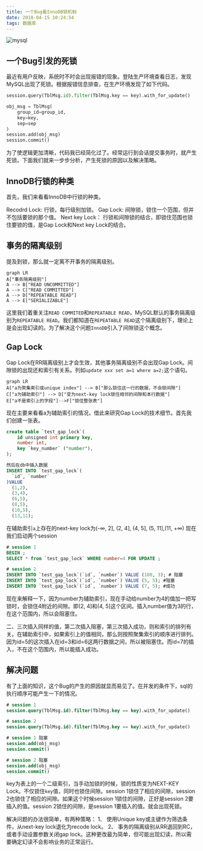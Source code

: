 ```yaml
---
title: 一个Bug看InnoDB锁机制
date: 2018-04-15 10:24:54
tags: 数据库
---
```

![mysql](http://opxvbng4q.bkt.clouddn.com/mysql.png)

## 一个Bug引发的死锁
最近有用户反映，系统时不时会出现报错的现象。登陆生产环境查看日志，发现MySQL出现了死锁。根据报错信息排查，在生产环境发现了如下代码。
```python
session.query(TblMsg.id).filter(TblMsg.key == key).with_for_update()

obj_msg = TblMsg(
    group_id=group_id,
    key=key,
    sep=sep
)
session.add(obj_msg)
session.commit()
```
为了使逻辑更加清晰，代码我已经简化过了。经常运行到会话提交事务时，就产生死锁。下面我们就来一步步分析，产生死锁的原因以及解决策略。
<!--more-->
## InnoDB行锁的种类
首先，我们来看看InnoDB中行锁的种类。

Recodrd Lock: 行锁，每行级别加锁。
Gap Lock: 间隙锁，锁住一个范围，但并不包括要锁的那个值。
Next key Lock： 行锁和间隙锁的结合，即锁住范围也锁住要锁的值，是Gap Lock和Next key Lock的结合。
## 事务的隔离级别
提及到锁，那么就一定离不开事务的隔离级别。
```mermaid
graph LR
A["事务隔离级别"]
A --> B["READ UNCOMMITTED"]
A --> C["READ COMMITTED"]
A --> D["REPEATABLE READ"]
A --> E["SERIALIZABLE"]
```
这里我们着重关注`READ COMMITED`和`REPEATABLE READ`，MySQL默认的事务隔离级别为`REPEATABLE READ`。我们都知道在`REPEATABLE READ`这个隔离级别下，理论上是会出现幻读的。为了解决这个问题`InnoDB`引入了间隙锁这个概念。
## Gap Lock
Gap Lock在RR隔离级别上才会生效，其他事务隔离级别不会出现Gap Lock。间隙锁的出现还和索引有关系。列如`update xxx set a=1 where a=2;`这个语句。
```mermaid
graph LR
A["a为聚集索引或unique index"] --> B["那么锁住这一行的数据，不会锁间隙"]
C["a为辅助索引"] --> D["变为next-key lock锁住相邻的间隙和本行数据"]
E["a不是索引上的字段"]-->F["锁住整张表"]
```
现在主要来看看a为辅助索引的情况，借此来研究Gap Lock的技术细节。首先我们创建一张表。
```sql
create table `test_gap_lock`(
    id unsigned int primary key,
    number int,
    key `key_number` ("number"),
);

然后在db中插入数据
INSERT INTO `test_gap_lock`(
  `id`, `number`
)VALUE
  (1,2),
  (3,4),
  (6,5),
  (8,5),
  (10,5),
  (13,11);
```
在辅助索引`a`上存在的next-key lock为(-∞, 2], (2, 4], (4, 5], (5, 11],(11, +∞)
现在我们启动两个session
```sql
# session 1
BEGIN ;
SELECT * from `test_gap_lock` WHERE number=4 FOR UPDATE ;
```

```sql
# session 2
INSERT INTO `test_gap_lock`(`id`, `number`) VALUE (100, 3); # 阻塞
INSERT INTO `test_gap_lock`(`id`, `number`) VALUE (5, 5); #阻塞
INSERT INTO `test_gap_lock`(`id`, `number`) VALUE (7, 5); #成功
```
现在来解释一下，因为number为辅助索引，现在手动给number为4的值加一把写锁时，会锁住4附近的间隙。即(2, 4]和(4, 5]这个区间。插入number值为3的行，在这个范围内，所以会阻塞住。

二、三次插入同样的值，第二次插入阻塞，第三次插入成功，则和索引的排列有关。在辅助索引中，如果索引上的值相同，那么则按照聚集索引的顺序进行排列。因为id=5的这次插入在id=3和id=6这两行数据之间，所以被阻塞住。而id=7的插入，不在这个范围内，所以能插入成功。
## 解决问题
有了上面的知识，这个Bug的产生的原因就显而易见了。在并发的条件下，sql的执行顺序可能产生一下的情况。
```sql
# session 1
session.query(TblMsg.id).filter(TblMsg.key == key).with_for_update()

# session 2
session.query(TblMsg.id).filter(TblMsg.key == key).with_for_update()

# session 1 阻塞
session.add(obj_msg)
session.commit()

# session 2 阻塞
session.add(obj_msg)
session.commit()
```
key为表上的一个二级索引，当手动加锁的时候，锁的性质变为NEXT-KEY Lock。不仅锁住`key`值，同时也锁住间隙。session 1锁住了相应的间隙，session 2也锁住了相应的间隙。如果这个时候session 1锁住的间隙，正好是session 2要插入的值。session 2锁住的间隙，是session 1要插入的值。就会出现死锁。

解决问题的办法很简单，有两种策略：
1、 使用Unique key或主键作为筛选条件，从next-key lock退化为recode lock。
2、 事务的隔离级别从RR退回到RC，或者手动设置参数关闭gap lock。这种更改最为简单，但可能出现幻读，所以需要确定幻读不会影响业务的正常运行。
